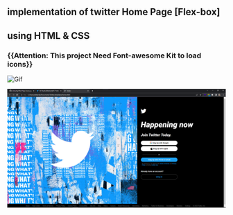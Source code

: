 ## implementation of twitter Home Page [Flex-box]

using HTML & CSS
---

### {{Attention: This project Need Font-awesome Kit to load icons}}


![Gif](https://github.com/alisharifyy/Html-Page/blob/main/Login-Pages/01-Twitter-Login/img/PhotoGIF_6_28_2022_8_02_06_PM.gif)


<img src="./img/twitter.png" >
